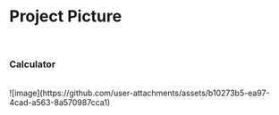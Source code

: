 <h1>Project Picture</h1> <br/>
<h3>Calculator</h3> <br/>
![image](https://github.com/user-attachments/assets/b10273b5-ea97-4cad-a563-8a570987cca1)

